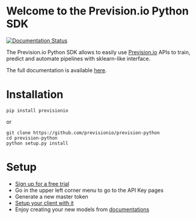 Welcome to the Prevision.io Python SDK
======================================

[![Documentation Status](https://readthedocs.org/projects/pip/badge/?version=stable)](https://pip.pypa.io/en/stable/?badge=stable)


The Prevision.io Python SDK allows to easily use [Prevision.io](https://prevision.io/) 
APIs to train, predict and automate pipelines with sklearn-like interface.

The full documentation is available [here](https://prevision-python.readthedocs.io/en/latest/).


# Installation
```
pip install previsionio
```
or
```
git clone https://github.com/previsionio/prevision-python
cd prevision-python
python setup.py install
```

# Setup

* [Sign up for a free trial](https://cloud.prevision.io) 
* Go in the upper left corner menu to go to the API Key pages
* Generate a new master token
* [Setup your client with it](https://prevision-python.readthedocs.io/en/latest/source/getting_started.html#set-up-your-client)
* Enjoy creating your new models from [documentations](https://prevision-python.readthedocs.io/en/latest/source/getting_started.html#id5) 